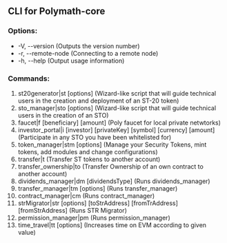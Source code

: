 ## CLI for Polymath-core

### Options:
* -V, --version (Outputs the version number)
* -r, --remote-node <network>  (Connecting to a remote node) 
* -h, --help (Output usage information)

### Commands:
1. st20generator|st [options] (Wizard-like script that will guide technical users in the creation and deployment of an ST-20 token)
2. sto_manager|sto [options] (Wizard-like script that will guide technical users in the creation of an STO)
3. faucet|f [beneficiary] [amount] (Poly faucet for local private netwtorks)
4. investor_portal|i [investor] [privateKey] [symbol] [currency] [amount]     (Participate in any STO you have been whitelisted for)
5. token_manager|stm [options] (Manage your Security Tokens, mint tokens, add modules and change configurations) 
6. transfer|t <tokenSymbol> <transferTo> <transferAmount> (Transfer ST tokens to another account)
7. transfer_ownership|to <contractAddress> <transferTo> (Transfer Ownership of an own contract to another account)
8. dividends_manager|dm [dividendsType] (Runs dividends_manager)
9. transfer_manager|tm [options] (Runs transfer_manager)
10. contract_manager|cm (Runs contract_manager)
11. strMigrator|str [options] [toStrAddress] [fromTrAddress] [fromStrAddress] (Runs STR Migrator)
12. permission_manager|pm (Runs permission_manager)
13. time_travel|tt [options] (Increases time on EVM according to given value)
